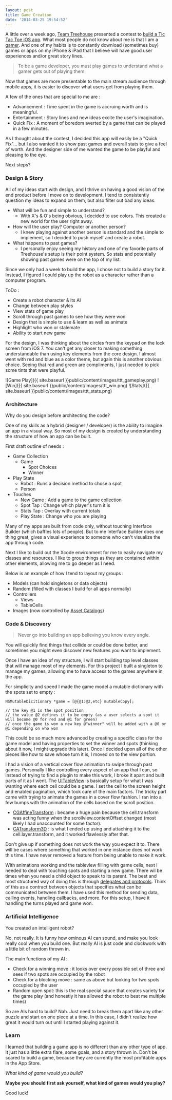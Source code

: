 ```yaml
---
layout: post
title: Game Creation
date: '2014-03-25 19:54:52'
---
```


A little over a week ago, [Team Treehouse](http://teamtreehouse.com/) presented a contest to [build a Tic Tac Toe iOS app](https://teamtreehouse.com/forum/forum-contest-tictactoe-app-for-ios). What most people do not know about me is that I am a [gamer](http://steamcommunity.com/id/redleader-jo/games?tab=all). And one of my habits is to constantly download (sometimes buy) games or apps on my iPhone & iPad that I believe will have good user experiences and/or great story lines.

> To be a game developer, you must play games to understand what a gamer gets out of playing them. 

Now that games are more presentable to the main stream audience through mobile apps, it is easier to discover what users get from playing them. 

A few of the ones that are special to me are :

- Advancement : Time spent in the game is accruing worth and is meaningful.
- Entertainment : Story lines and new ideas excite the user's imagination.
- Quick Fix : A moment of boredom averted by a game that can be played in a few minutes.

As I thought about the contest, I decided this app will easily be a "Quick Fix"... but I also wanted it to show past games and overall stats to give a feel of worth. And the designer side of me wanted the game to be playful and pleasing to the eye.

Next steps?

### Design & Story

All of my ideas start with design, and I thrive on having a good vision of the end product before I move on to development. I tend to consistently question my ideas to expand on them, but also filter out bad any ideas.

- What will be fun and simple to understand?
	- With X's & O's being obvious, I decided to use colors. This created a new world for the user right away.
- How will the user play? Computer or another person?
	- I knew playing against another person is standard and the simple to implement, so I decided to push myself and create a robot.
- What happens to past games?
	- I personally enjoy seeing my history and one of my favorite parts of Treehouse's setup is their point system. So stats and potentially showing past games were on the top of my list.

Since we only had a week to build the app, I chose not to build a story for it. Instead, I figured I could play up the robot as a character rather than a computer program.

ToDo :

- Create a robot character & its AI
- Change between play styles
- View stats of game play
- Scroll through past games to see how they were won
- Design that is simple to use & learn as well as animate
- Highlight who won or stalemate
- Ability to start new game

For the design, I was thinking about the circles from the keypad on the lock screen from iOS 7. You can't get any closer to making something understandable than using key elements from the core design. I almost went with red and blue as a color theme, but again this is another obvious choice. Seeing that red and green are compliments, I just needed to pick some tints that were playful.
<div class="screen_shots">
![Game Play]({{ site.baseurl }}public/content/images/ttt_gameplay.png)
![Win]({{ site.baseurl }}public/content/images/ttt_win.png)
![Stats]({{ site.baseurl }}public/content/images/ttt_stats.png)
</div>

### Architecture

Why do you design before architecting the code?

One of my skills as a hybrid (designer / developer) is the ability to imagine an app in a visual way. So most of my design is created by understanding the structure of how an app can be built. 

First draft outline of needs :

- Game Collection
	- Game
    	- Spot Choices
        - Winner
- Play State
	- Robot : Runs a decision method to chose a spot
    - Person
- Touches
	- New Game : Add a game to the game collection
    - Spot Tap : Change which player's turn it is
    - Stats Tap : Overlay with current totals
    - Play State : Change who you are playing

Many of my apps are built from code only, without touching Interface Builder (which baffles lots of people). But to me Interface Builder does one thing great, gives a visual experience to someone who can't visualize the app through code.

Next I like to build out the Xcode environment for me to easily navigate my classes and resources. I like to group things as they are contained within other elements, allowing me to go deeper as I need.

Below is an example of how I tend to layout my groups :

- Models (can hold singletons or data objects)
- Random (filled with classes I build for all apps normally)
- Controllers
	- Views
    - TableCells
- Images (now controlled by [Asset Catalogs](https://developer.apple.com/library/ios/recipes/xcode_help-image_catalog-1.0/Recipe.html))

### Code & Discovery

>Never go into building an app believing you know every angle. 

You will quickly find things that collide or could be done better, and sometimes you might even discover new features you want to implement.

Once I have an idea of my structure, I will start building top level classes that will manage most of my elements. For this project I built a singleton to manage my games, allowing me to have access to the games anywhere in the app. 

For simplicity and speed I made the game model a mutable dictionary with the spots set to empty :

	NSMutableDicitionary *game = [@{@1:@2,etc} mutableCopy];
    
    // the key @1 is the spot position
    // the value @2 defines it to be empty (as a user selects a spot it will become @0 for red and @1 for green)
    // once the game is won a new key @"winner" will be added with a @0 or @1 depending on who won
    
This could be so much more advanced by creating a specific class for the game model and having properties to set the winner and spots (thinking about it now, I might upgrade this later). Once I decided upon all of the other pieces like how to save whose turn it is, I moved on to the view portion.

I had a vision of a vertical cover flow animation to swipe through past games. Personally I like controlling every aspect of an app that I can, so instead of trying to find a plugin to make this work, I broke it apart and built parts of it as I went. The [UITableView](https://developer.apple.com/library/ios/documentation/uikit/reference/UITableView_Class/Reference/Reference.html) is basically setup for what I was wanting where each cell could be a game. I set the cell to the screen height and enabled pagination, which took care of the main factors. The tricky part came with trying to animate the games in a cover flow fashion. I ran into a few bumps with the animation of the cells based on the scroll position.

- [CGAffineTransform](https://developer.apple.com/library/ios/documentation/graphicsimaging/reference/CGAffineTransform/Reference/reference.html#//apple_ref/c/func/CGAffineTransformMakeScale) : became a huge pain because the cell.transform was acting funny when the scrollview.contentOffset changed (most likely I had unaccounted for some factor).
- [CATransform3D](https://developer.apple.com/library/ios/documentation/Cocoa/Reference/CoreAnimation_functions/Reference/reference.html#//apple_ref/c/func/CATransform3DScale) : is what I ended up using and attaching it to the cell.layer.transform, and it worked flawlessly after that.

Don't give up if something does not work the way you expect it to. There will be cases where something that worked in one instance does not work this time. I have never removed a feature from being unable to make it work.

With animations working and the tableview filling with game cells, next I needed to deal with touching spots and starting a new game. There wil be times when you need a child object to speak to its parent. The best and most structured way of doing this is through [delegates and protocols](https://developer.apple.com/library/ios/documentation/Cocoa/Conceptual/ProgrammingWithObjectiveC/WorkingwithProtocols/WorkingwithProtocols.html). Think of this as a contract between objects that specifies what can be communicated between them. I have used this method for sending data, calling events, handling callbacks, and more. For this setup, I have it handling the turns played and game won.

### Artificial Intelligence

You created an intelligent robot?

No, not really. It is funny how ominous AI can sound, and make you look really cool when you build one. But really AI is just code and clockwork with a little bit of random thrown in.

The main functions of my AI :

- Check for a winning move : it looks over every possible set of three and sees if two spots are occupied by the robot
- Check for a blocking move : same as above but looking for two spots occupied by the user
- Random open spot: this is the real special sauce that creates variety for the game play (and honestly it has allowed the robot to beat me multiple times)

So are AIs hard to build? Nah. Just need to break them apart like any other puzzle and start on one piece at a time. In this case, I didn't realize how great it would turn out until I started playing against it.

### Learn

I learned that building a game app is no different than any other type of app. It just has a little extra flare, some goals, and a story thrown in. Don't be scared to build a game, because they are currently the most profitable apps in the App Store.

*What kind of game would you build?* 

**Maybe you should first ask yourself, what kind of games would you play?**

Good luck!